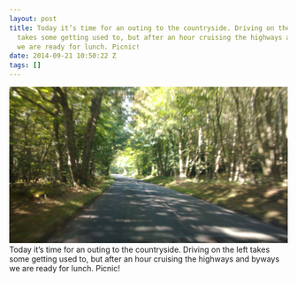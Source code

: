 ```yaml
---
layout: post
title: Today it’s time for an outing to the countryside. Driving on the left
  takes some getting used to, but after an hour cruising the highways and byways
  we are ready for lunch. Picnic!
date: 2014-09-21 10:50:22 Z
tags: []
---
```

![](/media/2014/09/98045333542.jpg)
Today it’s time for an outing to the countryside. Driving on the left takes some getting used to, but after an hour cruising the highways and byways we are ready for lunch. Picnic!
